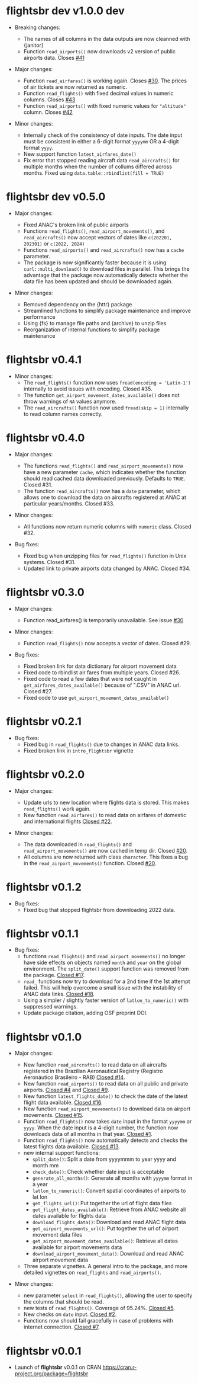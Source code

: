 # flightsbr dev v1.0.0 dev


* Breaking changes:
  * The names of all columns in the data outputs are now cleanned with {janitor}
  * Function `read_airports()` now downloads v2 version of public airports data. Closes [#41](https://github.com/ipeaGIT/flightsbr/issues/41)

* Major changes:
  * Function `read_airfares()` is working again. Closes [#30](https://github.com/ipeaGIT/flightsbr/issues/30). The prices of air tickets are now returned as numeric.
  * Function `read_flights()` with fixed decimal values in numeric columns. Closes [#43](https://github.com/ipeaGIT/flightsbr/issues/43)
  * Function `read_airports()` with fixed numeric values for `"altitude"` column. Closes [#42](https://github.com/ipeaGIT/flightsbr/issues/42)
    
* Minor changes:
  * Internally check of the consistency of date inputs. The date input must be consistent in either a 6-digit format `yyyymm` OR a 4-digit format `yyyy`.
  * New support function `latest_airfares_date()`
  * Fix error that stopped reading aircraft data `read_aircrafts()` for multiple months when the number of collums differed across months. Fixed using `data.table::rbindlist(fill = TRUE)`



# flightsbr dev v0.5.0

* Major changes:
  * Fixed ANAC's broken link of public airports
  * Functions `read_flights()`, `read_airport_movements()`, and `read_aircrafts()` now accept vectors of dates like `c(202201, 202301)` or `c(2022, 2024)`
  * Functions `read_airports()` and `read_aircrafts()` now has a `cache` parameter.
  * The package is now significantly faster because it is using `curl::multi_download()` to download files in parallel. This brings the advantage that the package now automatically detects whether the data file has been updated and should be downloaded again.

* Minor changes:
  * Removed dependency on the {httr} package
  * Streamlined functions to simplify package maintenance and improve performance
  * Using {fs} to manage file paths and {archive} to unzip files
  * Reorganization of internal functions to simplify package maintenance
  




# flightsbr v0.4.1

* Minor changes:
  * The `read_flights()` function now uses `fread(encoding = 'Latin-1')` internally to avoid issues with encoding. Closed #35.
  * The function `get_airport_movement_dates_available()` does not throw warnings of `NA` values anymore.
  * The `read_aircrafts()` function now used `fread(skip = 1)` internally to read column names correctly.


# flightsbr v0.4.0

* Major changes:
  * The functions `read_flights()` and `read_airport_movements()` now have a new parameter `cache`, which indicates whether the function should read cached data downloaded previously. Defaults to `TRUE`. Closed #31.
  * The function `read_aircrafts()` now has a `date` parameter, which allows one to download the data on aircrafts registered at ANAC at particular years/months.  Closed #33.

* Minor changes:
  * All functions now return numeric columns with `numeric` class. Closed #32.

* Bug fixes:
  * Fixed bug when unzipping files for `read_flights()` function in Unix systems. 
  Closed #31.
   * Updated link to private airports data changed by ANAC. Closed #34.

# flightsbr v0.3.0

* Major changes:
  * Function read_airfares() is temporarily  unavailable. See issue [#30](https://github.com/ipeaGIT/flightsbr/issues/30) 

* Minor changes:
  * Function `read_flights()` now accepts a vector of dates. Closed #29.

* Bug fixes:
  * Fixed broken link for data dictionary for airport movement data
  * Fixed code to rbindlist air fares from multiple years. Closed #26.
  * Fixed code to read a few dates that were not caught in `get_airfares_dates_available()` because of ".CSV" in ANAC url. Closed #27.
  * Fixed code to use `get_airport_movement_dates_available()`



# flightsbr v0.2.1

* Bug fixes:
  * Fixed bug in `read_flights()` due to changes in ANAC data links.
  * Fixed broken link in `intro_flightsbr` vignette


# flightsbr v0.2.0

* Major changes:
  * Update urls to new location where flights data is stored. This makes `read_flights()` work again.
  * New function `read_airfares()` to read data on airfares of domestic and international flights [Closed #22](https://github.com/ipeaGIT/flightsbr/issues/22).

* Minor changes:
  * The data downloaded in `read_flights()` and `read_airport_movements()` are now cached in temp dir. Closed [#20](https://github.com/ipeaGIT/flightsbr/issues/21).
  * All columns are now returned with class `character`. This fixes a bug in the `read_airport_movements()` function. Closed [#20](https://github.com/ipeaGIT/flightsbr/issues/20).



# flightsbr v0.1.2

* Bug fixes:
  * Fixed bug that stopped flightsbr from downloading 2022 data.



# flightsbr v0.1.1

* Bug fixes:
  * functions `read_flights()` and `read_airport_movements()` no longer have side effects on objects named `month` and `year` on the global environment. The `split_date()` support function was removed from the package. [Closed #17](https://github.com/ipeaGIT/flightsbr/issues/17).
  * `read_` functions now try to download for a 2nd time if the 1st attempt failed. This will help overcome a small issue with the instability of ANAC data links. [Closed #18](https://github.com/ipeaGIT/flightsbr/issues/18).
  * Using a simpler / slightly faster version of `latlon_to_numeric()` with suppressed warnings.
  * Update package citation, adding OSF preprint DOI.


# flightsbr v0.1.0

* Major changes:
  * New function `read_aircrafts()` to read data on all aircrafts registered in the Brazilian Aeronautical Registry (Registro Aeronáutico Brasileiro - RAB) [Closed #14](https://github.com/ipeaGIT/flightsbr/issues/14).
  * New function `read_airports()` to read data on all public and private airports. [Closed #4](https://github.com/ipeaGIT/flightsbr/issues/4) and [Closed #9](https://github.com/ipeaGIT/flightsbr/issues/9).
  * New function `latest_flights_date()` to check the date of the latest flight data available. [Closed #16](https://github.com/ipeaGIT/flightsbr/issues/16).
  * New function `read_airport_movements()` to download data on airport movements. [Closed #15](https://github.com/ipeaGIT/flightsbr/issues/15).
  * Function `read_flights()` now takes `date` input in the format `yyyymm` or `yyyy`. When the date input is a 4-digit number, the function now downloads data of all months in that year. [Closed #1](https://github.com/ipeaGIT/flightsbr/issues/1).
  * Function `read_flights()` now automatically detects and checks the latest flights data available. [Closed #13](https://github.com/ipeaGIT/flightsbr/issues/13).
  * new internal support functions:
    * `split_date()`: Split a date from yyyymmm to year yyyy and month mm
    * `check_date()`: Check whether date input is acceptable
    * `generate_all_months()`: Generate all months with `yyyymm` format in a year
    * `latlon_to_numeric()`: Convert spatial coordinates of airports to lat lon
    * `get_flights_url()`: Put together the url of flight data files
    * `get_flight_dates_available()`: Retrieve from ANAC website all dates available for flights data
    * `download_flights_data()`: Download and read ANAC flight data
    * `get_airport_movements_url()`: Put together the url of airport movement data files
    * `get_airport_movement_dates_available()`: Retrieve all dates available for airport movements data
    * `download_airport_movement_data()`: Download and read ANAC airport movement data
  * Three separate vignettes. A general intro to the package, and more detailed vignettes on `read_flights` and `read_airports()`.

* Minor changes:
  * new parameter `select` in `read_flights()`, allowing the user to specify the columns that should be read.
  * new tests of `read_flights()`. Coverage of 95.24%. [Closed #5](https://github.com/ipeaGIT/flightsbr/issues/5).
  * New checks on `date` input. [Closed #2](https://github.com/ipeaGIT/flightsbr/issues/2).
  * Functions now should fail gracefully in case of problems with internet connection. [Closed #7](https://github.com/ipeaGIT/flightsbr/issues/7).



# flightsbr v0.0.1

* Launch of **flightsbr** v0.0.1 on CRAN https://cran.r-project.org/package=flightsbr
